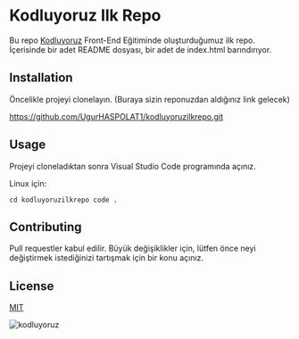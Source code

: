# Kodluyoruz Ilk Repo
Bu repo [Kodluyoruz](https://www.kodluyoruz.org/) Front-End Eğitiminde oluşturduğumuz ilk repo. İçerisinde bir adet README dosyası, bir adet de index.html barındırıyor.
## Installation
Öncelikle projeyi clonelayın. (Buraya sizin reponuzdan aldığınız link gelecek)

https://github.com/UgurHASPOLAT1/kodluyoruzilkrepo.git
## Usage
Projeyi cloneladıktan sonra Visual Studio Code programında açınız.

Linux için:

```cd kodluyoruzilkrepo code .```
## Contributing
Pull requestler kabul edilir. Büyük değişiklikler için, lütfen önce neyi değiştirmek istediğinizi tartışmak için bir konu açınız.
## License
[MIT](https://choosealicense.com/licenses/mit/)


![kodluyoruz](https://raw.githubusercontent.com/Kodluyoruz/taskforce/main/git/odev1/figures/markdown.png)




